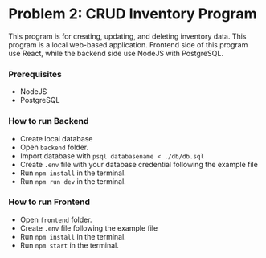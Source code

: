 # Problem 2: CRUD Inventory Program
This program is for creating, updating, and deleting inventory data. This program is a local web-based application. Frontend side of this program use React, while the backend side use NodeJS with PostgreSQL.

### Prerequisites
* NodeJS
* PostgreSQL

### How to run Backend
* Create local database
* Open `backend` folder.
* Import database with `psql databasename < ./db/db.sql`
* Create `.env` file with your database credential following the example file
* Run `npm install` in the terminal.
* Run `npm run dev` in the terminal.

### How to run Frontend
* Open `frontend` folder.
* Create `.env` file following the example file
* Run `npm install` in the terminal.
* Run `npm start` in the terminal.
